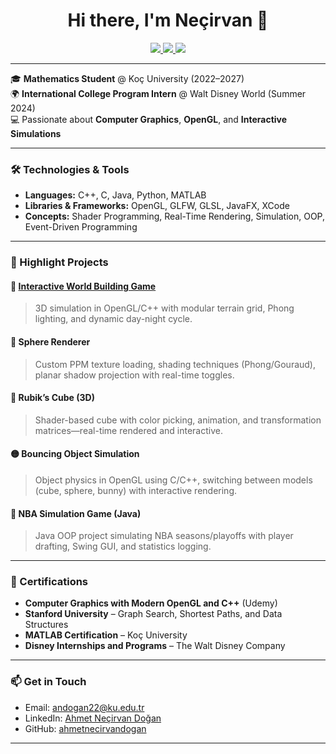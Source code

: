 <h1 align="center">Hi there, I'm Neçirvan 👋</h1>

<p align="center">
  <a href="https://www.linkedin.com/in/ahmet-necirvan-dogan-77a6b321a/">
    <img src="https://img.shields.io/badge/LinkedIn-AhmetNeçirvanDoğan-blue?logo=linkedin&style=flat-square" />
  </a>
  <a href="https://github.com/ahmetnecirvandogan">
    <img src="https://img.shields.io/badge/GitHub-ahmetnecirvandogan-181717?logo=github&style=flat-square" />
  </a>
  <a href="mailto:andogan22@ku.edu.tr">
    <img src="https://img.shields.io/badge/Email-andogan22@ku.edu.tr-red?style=flat-square&logo=gmail" />
  </a>
</p>

---

🎓 **Mathematics Student** @ Koç University (2022–2027)  
🌍 **International College Program Intern** @ Walt Disney World (Summer 2024)  
💻 Passionate about **Computer Graphics**, **OpenGL**, and **Interactive Simulations**

---

### 🛠️ Technologies & Tools

- **Languages:** C++, C, Java, Python, MATLAB  
- **Libraries & Frameworks:** OpenGL, GLFW, GLSL, JavaFX, XCode  
- **Concepts:** Shader Programming, Real-Time Rendering, Simulation, OOP, Event-Driven Programming

---

### 🚀 Highlight Projects

#### 🔧 [Interactive World Building Game](https://github.com/ahmetnecirvandogan/TerrainDemo)
> 3D simulation in OpenGL/C++ with modular terrain grid, Phong lighting, and dynamic day-night cycle.

#### 🔴 Sphere Renderer
> Custom PPM texture loading, shading techniques (Phong/Gouraud), planar shadow projection with real-time toggles.

#### 🧩 Rubik’s Cube (3D)
> Shader-based cube with color picking, animation, and transformation matrices—real-time rendered and interactive.

#### 🟡 Bouncing Object Simulation
> Object physics in OpenGL using C/C++, switching between models (cube, sphere, bunny) with interactive rendering.

#### 🏀 NBA Simulation Game (Java)
> Java OOP project simulating NBA seasons/playoffs with player drafting, Swing GUI, and statistics logging.

---

### 📜 Certifications

- **Computer Graphics with Modern OpenGL and C++** (Udemy)  
- **Stanford University** – Graph Search, Shortest Paths, and Data Structures  
- **MATLAB Certification** – Koç University  
- **Disney Internships and Programs** – The Walt Disney Company

---

### 📫 Get in Touch

- Email: [andogan22@ku.edu.tr](mailto:andogan22@ku.edu.tr)
- LinkedIn: [Ahmet Neçirvan Doğan](https://www.linkedin.com/in/ahmet-necirvan-dogan-77a6b321a/)
- GitHub: [ahmetnecirvandogan](https://github.com/ahmetnecirvandogan)

---
